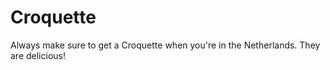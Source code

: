# Croquette

Always make sure to get a Croquette when you're in the Netherlands. They are delicious!

